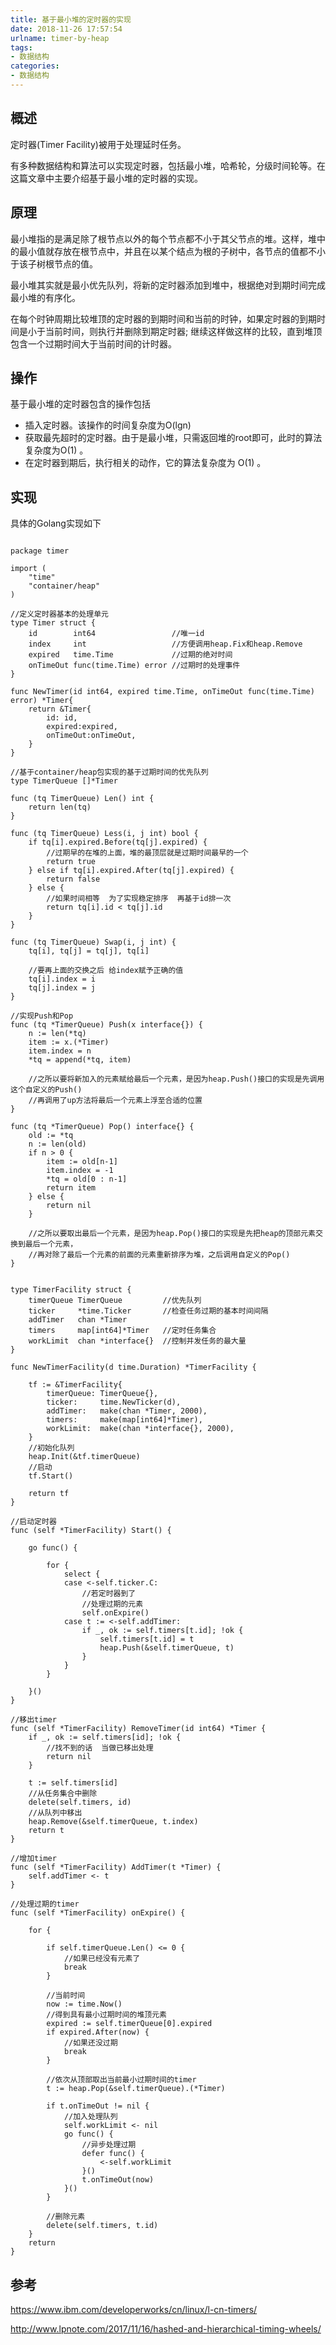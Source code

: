 ```yaml
---
title: 基于最小堆的定时器的实现
date: 2018-11-26 17:57:54
urlname: timer-by-heap
tags:
- 数据结构
categories:
- 数据结构
---
```


## 概述

定时器(Timer Facility)被用于处理延时任务。

有多种数据结构和算法可以实现定时器，包括最小堆，哈希轮，分级时间轮等。在这篇文章中主要介绍基于最小堆的定时器的实现。

## 原理

最小堆指的是满足除了根节点以外的每个节点都不小于其父节点的堆。这样，堆中的最小值就存放在根节点中，并且在以某个结点为根的子树中，各节点的值都不小于该子树根节点的值。

最小堆其实就是最小优先队列，将新的定时器添加到堆中，根据绝对到期时间完成最小堆的有序化。

在每个时钟周期比较堆顶的定时器的到期时间和当前的时钟，如果定时器的到期时间是小于当前时间，则执行并删除到期定时器; 继续这样做这样的比较，直到堆顶包含一个过期时间大于当前时间的计时器。

<!-- more -->

## 操作

基于最小堆的定时器包含的操作包括

- 插入定时器。该操作的时间复杂度为O(lgn)
- 获取最先超时的定时器。由于是最小堆，只需返回堆的root即可，此时的算法复杂度为O(1) 。
- 在定时器到期后，执行相关的动作，它的算法复杂度为 O(1) 。

## 实现

具体的Golang实现如下

```golang

package timer

import (
	"time"
	"container/heap"
)

//定义定时器基本的处理单元
type Timer struct {
	id        int64                 //唯一id
	index     int                   //方便调用heap.Fix和heap.Remove
	expired   time.Time             //过期的绝对时间
	onTimeOut func(time.Time) error //过期时的处理事件
}

func NewTimer(id int64, expired time.Time, onTimeOut func(time.Time) error) *Timer{
	return &Timer{
		id: id,
		expired:expired,
		onTimeOut:onTimeOut,
	}
}

//基于container/heap包实现的基于过期时间的优先队列
type TimerQueue []*Timer

func (tq TimerQueue) Len() int {
	return len(tq)
}

func (tq TimerQueue) Less(i, j int) bool {
	if tq[i].expired.Before(tq[j].expired) {
		//过期早的在堆的上面，堆的最顶层就是过期时间最早的一个
		return true
	} else if tq[i].expired.After(tq[j].expired) {
		return false
	} else {
		//如果时间相等  为了实现稳定排序  再基于id排一次
		return tq[i].id < tq[j].id
	}
}

func (tq TimerQueue) Swap(i, j int) {
	tq[i], tq[j] = tq[j], tq[i]

	//要再上面的交换之后 给index赋予正确的值
	tq[i].index = i
	tq[j].index = j
}

//实现Push和Pop
func (tq *TimerQueue) Push(x interface{}) {
	n := len(*tq)
	item := x.(*Timer)
	item.index = n
	*tq = append(*tq, item)

	//之所以要将新加入的元素赋给最后一个元素，是因为heap.Push()接口的实现是先调用这个自定义的Push()
	//再调用了up方法将最后一个元素上浮至合适的位置
}

func (tq *TimerQueue) Pop() interface{} {
	old := *tq
	n := len(old)
	if n > 0 {
		item := old[n-1]
		item.index = -1
		*tq = old[0 : n-1]
		return item
	} else {
		return nil
	}

	//之所以要取出最后一个元素，是因为heap.Pop()接口的实现是先把heap的顶部元素交换到最后一个元素，
	//再对除了最后一个元素的前面的元素重新排序为堆，之后调用自定义的Pop()
}


type TimerFacility struct {
	timerQueue TimerQueue         //优先队列
	ticker     *time.Ticker       //检查任务过期的基本时间间隔
	addTimer   chan *Timer
	timers     map[int64]*Timer   //定时任务集合
	workLimit  chan *interface{}  //控制并发任务的最大量
}

func NewTimerFacility(d time.Duration) *TimerFacility {

	tf := &TimerFacility{
		timerQueue: TimerQueue{},
		ticker:     time.NewTicker(d),
		addTimer:   make(chan *Timer, 2000),
		timers:     make(map[int64]*Timer),
		workLimit:  make(chan *interface{}, 2000),
	}
	//初始化队列
	heap.Init(&tf.timerQueue)
	//启动
	tf.Start()

	return tf
}

//启动定时器
func (self *TimerFacility) Start() {

	go func() {

		for {
			select {
			case <-self.ticker.C:
				//若定时器到了
				//处理过期的元素
				self.onExpire()
			case t := <-self.addTimer:
				if _, ok := self.timers[t.id]; !ok {
					self.timers[t.id] = t
					heap.Push(&self.timerQueue, t)
				}
			}
		}

	}()
}

//移出timer
func (self *TimerFacility) RemoveTimer(id int64) *Timer {
	if _, ok := self.timers[id]; !ok {
		//找不到的话  当做已移出处理
		return nil
	}

	t := self.timers[id]
	//从任务集合中删除
	delete(self.timers, id)
	//从队列中移出
	heap.Remove(&self.timerQueue, t.index)
	return t
}

//增加timer
func (self *TimerFacility) AddTimer(t *Timer) {
	self.addTimer <- t
}

//处理过期的timer
func (self *TimerFacility) onExpire() {

	for {

		if self.timerQueue.Len() <= 0 {
			//如果已经没有元素了
			break
		}

		//当前时间
		now := time.Now()
		//得到具有最小过期时间的堆顶元素
		expired := self.timerQueue[0].expired
		if expired.After(now) {
			//如果还没过期
			break
		}

		//依次从顶部取出当前最小过期时间的timer
		t := heap.Pop(&self.timerQueue).(*Timer)

		if t.onTimeOut != nil {
			//加入处理队列
			self.workLimit <- nil
			go func() {
				//异步处理过期
				defer func() {
					<-self.workLimit
				}()
				t.onTimeOut(now)
			}()
		}

		//删除元素
		delete(self.timers, t.id)
	}
	return
}
```

## 参考

<https://www.ibm.com/developerworks/cn/linux/l-cn-timers/>

<http://www.lpnote.com/2017/11/16/hashed-and-hierarchical-timing-wheels/>
